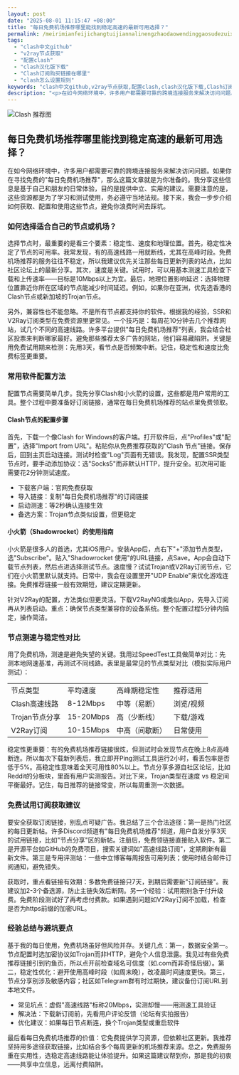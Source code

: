 ```yaml
---
layout: post
date: "2025-08-01 11:15:47 +08:00"
title: "每日免费机场推荐哪里能找到稳定高速的最新可用选择？"
permalink: /meirimianfeijichangtuijiannalinengzhaodaowendinggaosudezuixinkeyongxuanze/
tags:
  - "clash中文github"
  - "v2ray节点获取"
  - "配置clash"
  - "clash汉化版下载"
  - "Clash订阅购买链接在哪里"
  - "clash怎么设置规则"
keywords: "clash中文github,v2ray节点获取,配置clash,clash汉化版下载,Clash订阅购买链接在哪里,clash怎么设置规则"
description: "<p>在如今网络环境中，许多用户都需要可靠的跨境连接服务来解决访问问题。如果你在寻找免费的每日免费机场推荐，那么这篇文章就是为你准备的。我分享这些信息是基于自己和朋友的日常体验，目的是提供中立、实用的建议。需要注意的是，这些资源都是为了学习和测试使用，务必遵守当地法规。接下来，我会一步步介绍如何获取、配置和使用这些节点，避免你浪费时间去踩坑。</p>"
---
```


![Clash 推荐图](https://clashjd.github.io/assets/img/一元机场订阅.png)

## 每日免费机场推荐哪里能找到稳定高速的最新可用选择？

<p>在如今网络环境中，许多用户都需要可靠的跨境连接服务来解决访问问题。如果你在寻找免费的"每日免费机场推荐"，那么这篇文章就是为你准备的。我分享这些信息是基于自己和朋友的日常体验，目的是提供中立、实用的建议。需要注意的是，这些资源都是为了学习和测试使用，务必遵守当地法规。接下来，我会一步步介绍如何获取、配置和使用这些节点，避免你浪费时间去踩坑。</p>
<h3>如何选择适合自己的节点或机场？</h3>
<p>选择节点时，最重要的是看三个要素：稳定性、速度和地理位置。首先，稳定性决定了节点的可用率。我常发现，有的高速线路一用就断线，尤其在高峰时段。免费机场推荐的服务往往不稳定，所以我建议优先关注那些每日更新列表的站点，比如社区论坛上的最新分享。其次，速度是关键。试用时，可以用基本测速工具检查下载和上传速率——目标是10Mbps以上为宜。最后，地理位置影响延迟：选择物理位置靠近你所在区域的节点能减少时间延迟。例如，如果你在亚洲，优先选香港的Clash节点或新加坡的Trojan节点。</p>
<p>另外，兼容性也不能忽略。不是所有节点都支持你的软件。根据我的经验，SSR和V2Ray订阅类型在免费资源里更常见。一个技巧是：每周花10分钟去几个推荐网站，试几个不同的高速线路。许多平台提供"每日免费机场推荐"列表，我会结合社区投票来判断哪家最好。避免那些推荐太多广告的网站，他们容易藏陷阱。关键是用免费试用期来检测：先用3天，看节点是否频繁中断。记住，稳定性和速度比免费标签更重要。</p>
<h3>常用软件配置方法</h3>
<p>配置节点需要简单几步。我先分享Clash和小火箭的设置，这些都是用户常用的工具。整个过程中要准备好订阅链接，通常在每日免费机场推荐的站点里免费领取。</p>
<h4>Clash节点的配置步骤</h4>
<p>首先，下载一个像Clash for Windows的客户端。打开软件后，点"Profiles"或"配置"，选择"Import from URL"。粘贴你从免费推荐获取的"Clash 节点"链接。保存后，回到主页启动连接。测试时检查"Log"页面有无错误。我发现，配置SSR类型节点时，要手动添加协议：选"Socks5"而非默认HTTP，提升安全。初次用可能需要花2分钟测试速度。</p>
<ul>
<li>下载客户端：官网免费获取</li>
<li>导入链接：复制"每日免费机场推荐"的订阅链接</li>
<li>启动测速：等2秒确认连接生效</li>
<li>备选方案：Trojan节点类似设置，但更稳定</li>
</ul>
<h4>小火箭（Shadowrocket）的使用指南</h4>
<p>小火箭是很多人的首选，尤其iOS用户。安装App后，点右下"+"添加节点类型，选"Subscribe"。贴入"Shadowrocket 使用"的URL链接，点Save。App会自动下载节点列表，然后点进选择测试节点。速度慢？试试Trojan或V2Ray订阅节点，它们在小火箭里默认就支持。日常中，我会在设置里开"UDP Enable"来优化游戏连接。免费推荐链接一般有效期短，建议定期更新。</p>
<p>针对V2Ray的配置，方法类似但更灵活。下载V2RayNG或类似App，先导入订阅再从列表启动。重点：确保节点类型兼容你的设备系统。整个配置过程5分钟内搞定，操作简洁。</p>
<h3>节点测速与稳定性对比</h3>
<p>用了免费机场，测速是避免失望的关键。我用过SpeedTest工具做简单对比：先测本地网速基准，再测试不同线路。表里是最常见的节点类型对比（模拟实际用户测试）：</p>
<table>
<tr>
<td>节点类型</td>
<td>平均速度</td>
<td>高峰期稳定性</td>
<td>推荐适用</td>
</tr>
<tr>
<td>Clash高速线路</td>
<td>8-12Mbps</td>
<td>中等（易断）</td>
<td>浏览/视频</td>
</tr>
<tr>
<td>Trojan节点分享</td>
<td>15-20Mbps</td>
<td>高（少断线）</td>
<td>下载/游戏</td>
</tr>
<tr>
<td>V2Ray订阅</td>
<td>10-15Mbps</td>
<td>中高（间歇断）</td>
<td>日常使用</td>
</tr>
</table>
<p>稳定性更重要：有的免费机场推荐链接很炫，但测试时会发现节点在晚上8点高峰断连。所以每次下载新列表后，我立即开Ping测试工具运行2小时，看丢包率是否低于5%。高稳定性意味着全天可用性80%以上。节点分享多源自社区论坛，比如Reddit的分板块，里面有用户实测报告。对比下来，Trojan类型在速度 vs 稳定间平衡最好。记住，每日推荐的链接常变，所以每周重测一次数据。</p>
<h3>免费试用订阅获取建议</h3>
<p>要安全获取订阅链接，别乱点可疑广告。我总结了三个合法途径：第一是热门社区的每日更新帖。许多Discord频道有"每日免费机场推荐"频道，用户自发分享3天的试用链接，比如"节点分享"区的新帖。注册后，免费领链接直接贴入软件。第二是开源平台如GitHub的免费项目，搜索关键词如"高速线路订阅"，定期刷新有最新文件。第三是专用评测站：一些中立博客每周报告可用列表；使用时结合邮件订阅通知，避免错失。</p>
<p>获取时，重点看链接有效期：多数免费链接只7天，到期后需要新"订阅链接"。我建议加2-3个备选源，防止主链失效后断网。另一个经验：试用期别急于付升级费。免费阶段测试好了再考虑付费款。如果遇到问题如V2Ray订阅不加载，检查是否为https前缀的加密URL。</p>
<h3>经验总结与避坑要点</h3>
<p>基于我的每日使用，免费机场虽好但风险并存。关键几点：第一，数据安全第一。节点配置时选加密协议如Trojan而非HTTP，避免个人信息泄露。我见过有些免费推荐链接引到钓鱼页，所以点开前检查域名可信度（如.com而非奇怪后缀）。第二，稳定性优化：避开使用高峰时段（如周末晚），改凌晨时间速度更快。第三，节点分享别涉及敏感内容；社区如Telegram群有时过期快，建议备份订阅URL到本地文件。</p>
<ul>
<li>常见坑点：虚假"高速线路"标称20Mbps，实测却慢——用测速工具验证</li>
<li>解决法：下载新订阅前，先看用户评论反馈（论坛有实拍报告）</li>
<li>优化建议：如果每日节点断连，换个Trojan类型或重启软件</li>
</ul>
<p>最后看每日免费机场推荐的价值：它免费提供学习资源，但依赖社区更新。我推荐坚持用多途径获取链接，比如结合多个每周更新的机场推荐来源。总之，免费服务重在实用性，选稳定高速线路能让体验提升。如果这篇建议帮到你，那是我的初衷——共享中立信息，远离付费陷阱。</p>